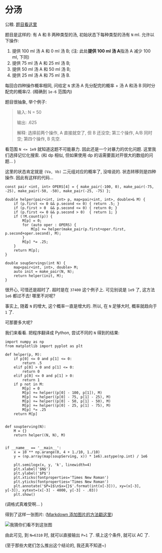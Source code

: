 # 分汤

公粮. [题目看这里](https://leetcode-cn.com/problems/soup-servings/description/)

题目是这样的: 有 A 和 B 两种类型的汤, 初始状态下每种类型的汤有 `N` ml. 允许以下操作: 

1. 提供 100 ml 汤 A 和 0 ml 汤 B; (注: 此处**提供 100 ml 汤 A**指汤 A 减少 100 ml, 下同)
2. 提供 75 ml 汤 A 和 25 ml 汤 B; 
3. 提供 50 ml 汤 A 和 50 ml 汤 B; 
4. 提供 25 ml 汤 A 和 75 ml 汤 B. 

每回合四种操作概率相同, 问给定 `N` 求汤 A 先分配完的概率 + 汤 A 和汤 B 同时分配完的概率/2. (精确到 `1e-6` 范围内)

题目很抽象, 举个例子: 

> 输入: N = 50
>
> 输出: .625
>
> 解释: 选择前两个操作, A 直接就空了, 但 B 还没空; 第三个操作, A/B 同时空; 第四个操作, B 先空. 

看范围 `N <= 1e9` 就知道这题不可能暴力. 因此还是一个对暴力的优化问题. 这里我们选择记忆化搜索. (和 dp 相似, 但如果使用 dp 的话需要面对开很大的数组的问题... )

这里的状态肯定就是 `(Va, Vb)` 二元组对应的概率了, 没啥说的. 状态转移则是四种操作. 因此有这样的代码... 

```
const pair <int, int> OPERS[4] = { make_pair(-100, 0), make_pair(-75, -25), make_pair(-50, -50), make_pair(-25, -75) };

double helper(pair<int, int> p, map<pair<int, int>, double>& M) {
    if (p.first <= 0 && p.second <= 0) { return .5; }
    if (p.first > 0  && p.second <= 0) { return 0; }
    if (p.first <= 0 && p.second > 0)  { return 1; }
    if (!M.count(p)) {
        M[p] = 0;
        for (auto oper : OPERS) {
            M[p] += helper(make_pair(p.first+oper.first, p.second+oper.second), M);
        }
        M[p] *= .25;
    }
    return M[p];
}

double soupServings(int N) {
    map<pair<int, int>, double> M;
    auto init = make_pair(N, N);
    return helper(init, M);
}
```

很开心, 可惜还是超时了. 超时是在 `37400` 这个例子上. 可见别说是 `1e9` 了, 这方法 `1e6` 都过不去! 哪里不对呢? 

事实上, 随着 `N` 的增大, 这个概率一直是增大的. 所以, 在 `N` 足够大时, 概率就趋向于 `1` 了. 

可那要多大呢? 

我们来看看. 把程序翻译成 Python, 尝试不同的 `N` 得到的结果: 

```
import numpy as np
from matplotlib import pyplot as plt

def helper(p, M):
    if p[0] <= 0 and p[1] <= 0:
        return .5
    elif p[0] > 0 and p[1] <= 0:
        return 0
    elif p[0] <= 0 and p[1] > 0:
        return 1
    if p not in M:
        M[p] = 0
        M[p] += helper((p[0] - 100, p[1]), M)
        M[p] += helper((p[0] - 75, p[1] - 25), M)
        M[p] += helper((p[0] - 50, p[1] - 50), M)
        M[p] += helper((p[0] - 25, p[1] - 75), M)
        M[p] *= .25
    return M[p]


def soupServing(N):
    M = {}
    return helper((N, N), M)


if __name__ == '__main__':
    x = 10 ** np.arange(0, 4 + 1./10, 1./10)
    y = (np.array(map(soupServing, x)) * 1e6).astype(np.int) / 1e6
    
    plt.semilogx(x, y, 'k', linewidth=4)
    plt.xlabel('$N$')
    plt.ylabel('$P$')
    plt.xticks(fontproperties='Times New Roman')
    plt.yticks(fontproperties='Times New Roman')
    plt.annotate('$P=1$\n$x={}$'.format(int(x[-3])), xy=(x[-3], y[-3]), xytext=(x[-3] - 4000, y[-3] - .03))
    plt.show()
```

(调格式真难受啊... )

得到了这样一张图片: ([Markdown 添加图片的方法戳这里](www.jianshu.com/p/280c6a6f2594))

![我猜你们看不到这张图](https://github.com/wangggong/learning-algorithm-1/blob/prbranch/wangggong/PvsN.png)

由此可见, 到 `N=6310` 时, 就可以直接输出 `P=1` 了. 填上这个条件, 就可以 AC 了. 

(至于那些大佬们怎么推出这个结论的, 我还真不知道~)

